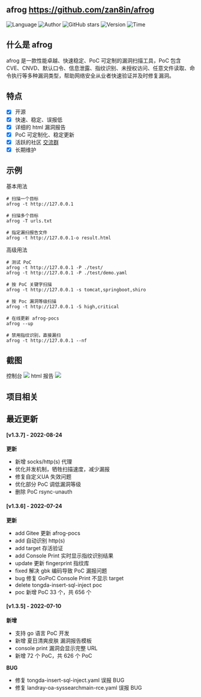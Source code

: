 ## afrog <https://github.com/zan8in/afrog>
<!--auto_detail_badge_begin_0b490ffb61b26b45de3ea5d7dd8a582e-->
![Language](https://img.shields.io/badge/Language-Golang-blue)
![Author](https://img.shields.io/badge/Author-zan8in-orange)
![GitHub stars](https://img.shields.io/github/stars/zan8in/afrog.svg?style=flat&logo=github)
![Version](https://img.shields.io/badge/Version-V1.3.7-red)
![Time](https://img.shields.io/badge/Join-20220615-green)
<!--auto_detail_badge_end_fef74f2d7ea73fcc43ff78e05b1e7451-->

## 什么是 afrog

afrog 是一款性能卓越、快速稳定、PoC 可定制的漏洞扫描工具，PoC 包含 CVE、CNVD、默认口令、信息泄露、指纹识别、未授权访问、任意文件读取、命令执行等多种漏洞类型，帮助网络安全从业者快速验证并及时修复漏洞。

## 特点

* [x] 开源
* [x] 快速、稳定、误报低
* [x] 详细的 html 漏洞报告
* [x] PoC 可定制化、稳定更新
* [x] 活跃的社区 [交流群](https://github.com/zan8in/afrog#%E4%BA%A4%E6%B5%81%E7%BE%A4)
* [x] 长期维护

## 示例

基本用法
```
# 扫描一个目标
afrog -t http://127.0.0.1

# 扫描多个目标
afrog -T urls.txt

# 指定漏扫报告文件
afrog -t http://127.0.0.1-o result.html
```

高级用法

```
# 测试 PoC 
afrog -t http://127.0.0.1 -P ./test/ 
afrog -t http://127.0.0.1 -P ./test/demo.yaml 

# 按 PoC 关键字扫描 
afrog -t http://127.0.0.1 -s tomcat,springboot,shiro 

# 按 Poc 漏洞等级扫描 
afrog -t http://127.0.0.1 -S high,critical 

# 在线更新 afrog-pocs 
afrog --up 

# 禁用指纹识别，直接漏扫 
afrog -t http://127.0.0.1 --nf
```

## 截图
控制台
![](https://github.com/zan8in/afrog/blob/main/images/scan-new.png)
html 报告
![](https://github.com/zan8in/afrog/blob/main/images/report-new.png)

<!--auto_detail_active_begin_e1c6fb434b6f0baf6912c7a1934f772b-->
## 项目相关


## 最近更新

#### [v1.3.7] - 2022-08-24

**更新**  
- 新增 socks/http(s) 代理  
- 优化并发机制，牺牲扫描速度，减少漏报  
- 修复自定义UA 失效问题  
- 优化部分 PoC 调低漏洞等级  
- 删除 PoC rsync-unauth

#### [v1.3.6] - 2022-07-24

**更新**  
- add Gitee 更新 afrog-pocs  
- add 自动识别 http(s)  
- add target 存活验证  
- add Console Print 实时显示指纹识别结果  
- update 更新 fingerprint 指纹库  
- fixed 解决 gbk 编码导致 PoC 漏报问题  
- bug 修复 GoPoC Console Print 不显示 target  
- delete tongda-insert-sql-inject poc  
- poc 新增 PoC 33 个，共 656 个

#### [v1.3.5] - 2022-07-10

**新增**  
- 支持 go 语言 PoC 开发  
- 新增 夏日清爽皮肤 漏洞报告模板  
- console print 漏洞会显示完整 URL  
- 新增 72 个 PoC，共 626 个 PoC  

**BUG**  
- 修复 tongda-insert-sql-inject.yaml 误报 BUG  
- 修复 landray-oa-syssearchmain-rce.yaml 误报 BUG

<!--auto_detail_active_end_f9cf7911015e9913b7e691a7a5878527-->
